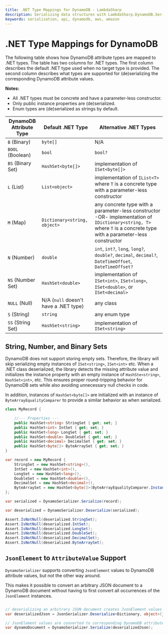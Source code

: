 ```yaml
---
title: .NET Type Mappings for DynamoDB - LambdaSharp
description: Serializing data structures with LambdaSharp.DynamoDB.Serialization
keywords: serialization, api, dynamodb, aws, amazon
---
```

# .NET Type Mappings for DynamoDB

The following table shows how DynamoDB attribute types are mapped to .NET types. The table has two columns for .NET types. The first column describes the default .NET type used when no target type is provided. The second column describes what types are supported for (de)serializing the corresponding DynamoDB attribute values.

**Notes:**
* All .NET types must be concrete and have a parameter-less constructor.
* Only public instance properties are (de)serialized.
* Enum types are (de)serialized as strings by default.

|DynamoDB Attribute Type |Default .NET Type                      |Alternative .NET Types                 |
|------------------------|---------------------------------------|---------------------------------------|
|`B` (Binary)            |`byte[]`                               |N/A
|`BOOL` (Boolean)        |`bool`                                 |`bool?`
|`BS` (Binary Set)       |`HashSet<byte[]>`                      |implementation of `ISet<byte[]>`
|`L` (List)              |`List<object>`                         |implementation of `IList<T>` where `T` is a concrete type with a parameter-less constructor
|`M` (Map)               |`Dictionary<string, object>`           |any concrete type with a parameter-less constructor -OR- implementation of `IDictionary<string, T>` where `T` is a concrete type with a parameter-less constructor
|`N` (Number)            |`double`                               |`int`, `int?`, `long`, `long?`, `double?`, `decimal`, `decimal?`, `DateTimeOffset`, `DateTimeOffset?`
|`NS` (Number Set)       |`HashSet<double>`                      |implementation of `ISet<int>`, `ISet<long>`, `ISet<double>`, or `ISet<decimal>`
|`NULL` (Null)           |N/A (`null` doesn't have a .NET type)  |any class
|`S` (String)            |`string`                               |any enum type
|`SS` (String Set)       |`HashSet<string>`                      |implementation of `ISet<string>`

## String, Number, and Binary Sets

DynamoDB does not support storing empty sets. Therefore, the library will skip serializing empty instances of `ISet<string>`, `ISet<int>` etc. When a .NET class deserialized, the library detects the missing attribute value and initializes the instance property with an empty instance of `HashSte<string>`, `HashSet<int>`, etc. This ensures proper round-tripping behavior for DynamoDB sets while also avoiding unnecessary null checks in code.

In addition, instances of `HashSet<byte[]>` are initialized with an instance of `ByteArrayEqualityComparer` to provide a similar behavior as when serialized.

```csharp
class MyRecord {

    //--- Properties ---
    public HashSet<string> StringSet { get; set; }
    public HashSet<int> IntSet { get; set; }
    public HashSet<long> LongSet { get; set; }
    public HashSet<double> DoubleSet { get; set; }
    public HashSet<decimal> DecimalSet { get; set; }
    public HashSet<byte[]> ByteArraySet { get; set; }
}

var record = new MyRecord {
    StringSet = new HashSet<string>(),
    IntSet = new HashSet<int>(),
    LongSet = new HashSet<long>(),
    DoubleSet = new HashSet<double>(),
    DecimalSet = new HashSet<decimal>(),
    ByteArraySet = new HashSet<byte[]>(ByteArrayEqualityComparer.Instance)
};

var serialized = DynamoSerializer.Serialize(record);

var deserialized = DynamoSerializer.Deserialize(serialized);

Assert.IsNotNull(deserialized.StringSet);
Assert.IsNotNull(deserialized.IntSet);
Assert.IsNotNull(deserialized.LongSet);
Assert.IsNotNull(deserialized.DoubleSet);
Assert.IsNotNull(deserialized.DecimalSet);
Assert.IsNotNull(deserialized.ByteArraySet);
```

## `JsonElement` to `AttributeValue` Support

`DynamoSerializer` supports converting `JsonElement` values to DynamoDB attribute values, but not the other way around.

This makes it possible to convert an arbitrary JSON document to a DynamoDB document without having to first convert all occurrences of the `JsonElement` instances.

```csharp

// deserializing an arbitrary JSON document creates JsonElement values in nested objects
var deserializedJson = JsonSerializer.Deserialize<Dictionary, object>(json);

// JsonElement values are converted to corresponding DynamoDB attribute values
var dynamoDocument = DynamoSerializer.Serialize(deserializedJson);
```